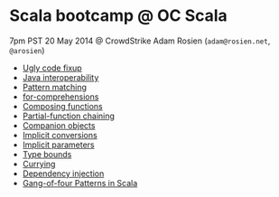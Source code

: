 # Scala bootcamp @ OC Scala

7pm PST 20 May 2014 @ CrowdStrike
Adam Rosien (`adam@rosien.net`, `@arosien`)

* [Ugly code fixup](out/ugly-code-fixup.md)
* [Java interoperability](out/java-interop.md)
* [Pattern matching]()
* [for-comprehensions]()
* [Composing functions]()
* [Partial-function chaining]()
* [Companion objects]()
* [Implicit conversions]()
* [Implicit parameters]()
* [Type bounds]()
* [Currying]()
* [Dependency injection]()
* [Gang-of-four Patterns in Scala]()